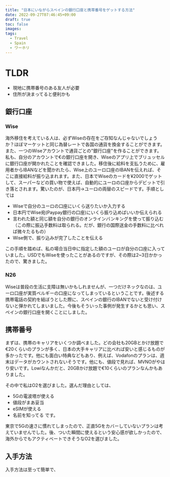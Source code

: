 ```yaml
---
title: "日本にいながらスペインの銀行口座と携帯番号をゲットする方法"
date: 2022-09-27T07:46:45+09:00
draft: true
toc: false
images:
tags:
  - Travel
  - Spain
  - ワーホリ
---
```

# TLDR
- 現地に携帯番号のある友人が必要
- 住所が決まってると便利かも
## 銀行口座
### Wise
海外移住を考えている人は、必ずWiseの存在をご存知なんじゃないでしょうか？ほぼマーケットと同じ為替レートで各国の通貨を換金することができます。また、一つのWiseアカウントで通貨ごとの"銀行口座"を作ることができます。私も、自分のアカウントで€の銀行口座を開き、Wiseのアプリ上でブリュッセルに銀行口座が開かれたことを確認できました。移住後に給料を支払うために、雇用者からIBANなどを聞かれたら、Wise上のユーロ口座のIBANを伝えれば、そこに直接給料が振り込まれます。また、日本でWiseのカードを¥2000でゲットして、スーパーなどの買い物で使えば、自動的にユーロの口座からデビットで引き落とされます。驚いたのが、日本円->ユーロの両替のスピードです。手順としては
- Wiseで自分のユーロの口座にいくら送りたいか入力する
- 日本円でWise宛(Paypay銀行の口座)にいくら振り込めばいいか伝えられる
- 言われた額と同じ額を自分の銀行のオンラインバンキングを使って振り込む（この際に振込手数料は取られる。だが、銀行の国際送金の手数料に比べれば微々たるもの）
- Wise側で、振り込みが完了したことを伝える

この手順を踏めば、私の場合当日中に指定した額のユーロが自分の口座に入っていました。USDでもWiseを使ったことがあるのですが、その際は2~3日かかったので、驚きました。
### N26
Wiseは普段の生活に支障は無いかもしれませんが、一つだけネックなのは、ユーロ口座が実質ベルギーの口座になってしまっているということです。後述する携帯電話の契約を結ぼうとした際に、スペインの銀行のIBANでないと受け付けないと弾かれてしまいました。今後もそういった事例が発生するかとも思い、スペインの銀行口座を開くことにしました。

## 携帯番号
まずは、携帯のキャリアをいくつか調べました。どの会社も20GBとかけ放題で€20くらいのプランが多く、日本の大手キャリアに比べれば安いと感じるものが多かったです。他にも面白い特典などもあり、例えば、Vodafonのプランは、週末はデータがカウントされないそうです。他にも、値段で見れば、MVNOがやはり安いです。Lowiなんかだと、20GBかけ放題で€10くらいのプランなんかもありました。

その中で私はO2を選びました。選んだ理由としては、
- 5Gの電波塔が使える
- 値段がまあ妥当
- eSIMが使える
- 名前を知ってる
です。

東京で5Gの速さに慣れてしまったので、正直5Gをカバーしていないプランは考えていませんでした。後、ついた瞬間に使えるという安心感が欲しかったので、海外からでもアクティベートできそうなO2を選びました。

## 入手方法
入手方法は至って簡単で、
